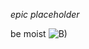*epic placeholder*








































































































be moist ![B)](https://cdn.scratch.mit.edu/scratchr2/static/__77eda0bd25e75486c03d77d0554b9586__/djangobb_forum/img/smilies/cool.png)
